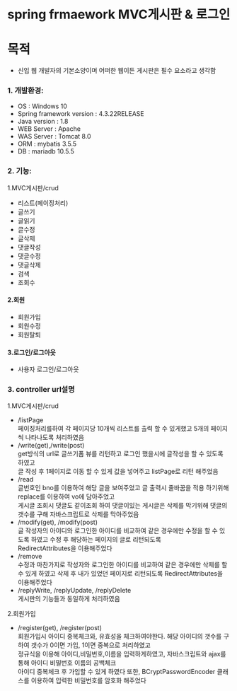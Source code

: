 # spring frmaework MVC게시판 & 로그인

# 목적
   + 신입 웹 개발자의 기본소양이며 어떠한 웹이든 게시판은 필수 요소라고 생각함

### 1. 개발환경:  
   + OS : Windows 10  
   + Spring framework version : 4.3.22RELEASE  
   + Java version : 1.8  
   + WEB Server : Apache  
   + WAS Server : Tomcat 8.0  
   + ORM : mybatis 3.5.5  
   + DB : mariadb 10.5.5  

### 2. 기능:  
  1.MVC게시판/crud    
  + 리스트(페이징처리)   
  + 글쓰기    
  + 글읽기    
  + 글수정   
  + 글삭제  
  + 댓글작성    
  + 댓글수정   
  + 댓글삭제    
  + 검색
  + 조회수    
  
  #### 2.회원    
  + 회원가입    
  + 회원수정    
  + 회원탈퇴    
  
   #### 3.로그인/로그아웃    
  + 사용자 로그인/로그아웃   
  
### 3. controller url설명  
   1.MVC게시판/crud    
   + /listPage  
     페이징처리를하여 각 페이지당 10개씩 리스트를 출력 할 수 있게했고 5개의 페이지씩 나타나도록 처리하였음  
   + /write(get),/write(post)  
     get방식의 url로 글쓰기폼 뷰를 리턴하고 로그인 했을시에 글작성을 할 수 있도록 하였고  
     글 작성 후 1페이지로 이동 할 수 있게 값을 넣어주고 listPage로 리턴 해주었음       
   + /read  
     글번호인 bno를 이용하여 해당 글을 보여주었고 글 출력시 줄바꿈을 적용 하기위해 replace를 이용하여 vo에 담아주었고  
     게시글 조회시 댓글도 같이조회 하여 댓글이있는 게시글은 삭제를 막기위해 댓글의 갯수를 구해 자바스크립트로 삭제를 막아주었음
   + /modify(get), /modify(post)  
     글 작성자의 아이디와 로그인한 아이디를 비교하여 같은 경우에만 수정을 할 수 있도록 하였고 수정 후 해당하는 페이지의 글로 리턴되도록  
     RedirectAttributes을 이용해주었다  
   + /remove  
     수정과 마찬가지로 작성자와 로그인한 아이디를 비교하여 같은 경우에만 삭제를 할 수 있게 하였고 삭제 후 내가 있었던 페이지로 리턴되도록
     RedirectAttributes을 이용해주었다  
   + /replyWrite, /replyUpdate, /replyDelete    
     게시판의 기능들과 동일하게 처리하였음  
     
   2.회원가입  
   + /register(get), /register(post)  
     회원가입시 아이디 중복체크와, 유효성을 체크하여야한다. 해당 아이디의 갯수를 구하여 갯수가 0이면 가입, 1이면 중복으로 처리하였고  
     정규식을 이용해 아이디,비밀번호,이름을 입력하게하였고, 자바스크립트와 ajax를 통해 아이디 비밀번호 이름의 공백체크  
     아이디 중복체크 후 가입할 수 있게 하였다 또한, BCryptPasswordEncoder 클래스를 이용하여 입력한 비밀번호를 암호화 해주었다  
     
     
     
     
     
     
     
     
     
     
     
     
